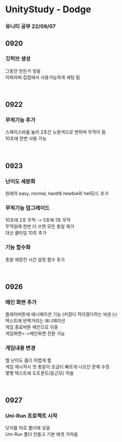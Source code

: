# UnityStudy - Dodge

### 유니티 공부 22/09/07
  
  
## 0920  
### 깃허브 생성  
그동안 만든거 넣음  
어찌저찌 집컴에서 사용가능하게 세팅 됨  
<br>
<br>
## 0922  
### 무적기능 추가  
스페이스바를 눌러 2초간 노랑색으로 변하며 무적이 됨  
10초에 한번 사용 가능  
<br>
<br>
## 0923  
### 난이도 세분화
원래의 easy, normal, hard에 newbie와 hell모드 추가  
### 무적기능 업그레이드  
10초에 2초 무적 -> 5초에 1초 무적  
무적일때 한번 더 쓰면 모든 총알 제거  
대신 쿨타임 10초 추가  
### 기능 함수화  
총알 재장전 시간 설정 함수 추가  
<br>
<br>
## 0926
### 메인 화면 추가  
플레이버튼에 애니메이션 기능 (커졌다 작아졌다하는 바운스)  
텍스트에 반짝거리는 애니메이션  
게임 종료버튼 메인으로 이동  
게임화면<->메인화면 전환 가능  
### 게임내용 변경  
헬 난이도 좀더 어렵게 함  
게임 재시작시 첫 총알이 조금더 빠르게 나오던 문제 수정  
몇몇 텍스트에 도트폰트(둥근모) 적용  
<br>
<br>
## 0927
### Uni-Run 프로젝트 시작
닷지를 따로 폴더에 넣음  
Uni-Run 폴더 만들고 기본 에셋 가져옴  
<br>
<br>
